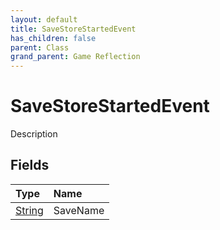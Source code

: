 ```yaml
---
layout: default
title: SaveStoreStartedEvent
has_children: false
parent: Class
grand_parent: Game Reflection
---
```

# SaveStoreStartedEvent
Description 

## Fields

| Type | Name |
|:-------------|:--------------|
| [String](/docs/game-reflection/components/string) | SaveName |

